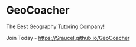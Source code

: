 # GeoCoacher
The Best Geography Tutoring Company!

Join Today - https://Sraucel.github.io/GeoCoacher
